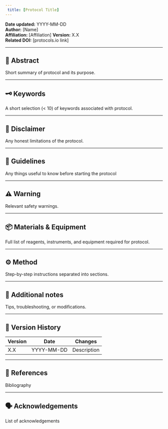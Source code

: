 ```yaml
---
 title: [Protocol Title]
---
```


**Date updated:** YYYY-MM-DD  
**Author:** [Name]  
**Affiliation:** [Affiliation]
**Version:** X.X  
**Related DOI:** [protocols.io link]  

---

## 🧪 Abstract
Short summary of protocol and its purpose.

---

## 🗝️ Keywords

A short selection (< 10) of keywords associated with protocol.

---

## 📣 Disclaimer

Any honest limitations of the protocol.

---

## 🧭 Guidelines

Any things useful to know before starting the protocol

---

## ⚠️ Warning

Relevant safety warnings.

---

## 📦 Materials & Equipment
Full list of reagents, instruments, and equipment required for protocol.

---

## ⚙️ Method
Step-by-step instructions separated into sections.

---

## 🧾 Additional notes
Tips, troubleshooting, or modifications.

---

## 🧠 Version History

| Version | Date | Changes |
|----------|------|----------|
| X.X | YYYY-MM-DD | Description |

---

## 📜 References

Bibliography

---

## 🗣️ Acknowledgements

List of acknowledgements
